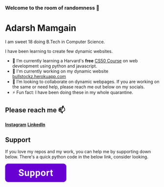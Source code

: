 ### Welcome to the room of randomness 👋

# Adarsh Mamgain

I am sweet 18 doing B.Tech in Computer Science.

I have been learning to create few dynamic websites.

- 🌱 I’m currently learning a Harvard's **free** [CS50 Course](https://www.edx.org/course/cs50s-web-programming-with-python-and-javascript) on web development using python and javascript.
- 🔭 I'm currently working on my dynamic website [bullstockz.herokuapp.com](http://bullstockz.herokuapp.com)
- 👯 I’m looking to collaborate on dynamic webpages. If you are working on the same or need help, please reach me out below on my socials.
- ⚡ Fun fact: I have been doing these in my whole quarantine.

## Please reach me 📫

**[Instagram](https://instagram.com/_.mangya._)**
**[LinkedIn](https://www.linkedin.com/in/adarsh-mamgain)**

## Support

If you love my repos and my work, you can help me by supporting down below.
There's a quick python code in the below link, consider looking. 

[![DONATE](button.png)](https://pages.razorpay.com/donate_adarsh_mamgain)


<!--
**adarsh-mamgain/adarsh-mamgain** is a ✨ _special_ ✨ repository because its `README.md` (this file) appears on your GitHub profile.

Here are some ideas to get you started:

- 🤔 I’m looking for help with ...
- 💬 Ask me about ...
- 😄 Pronouns: ...
- ⚡ Fun fact: ...
-->

